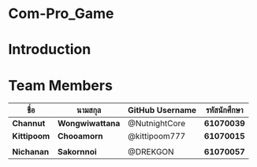 # Com-Pro_Game
# Introduction
# Team Members
ชื่อ | นามสกุล | GitHub Username | รหัสนักศึกษา
------------ | ------------- | ------------- | -------------
**Channut** | **Wongwiwattana** | @NutnightCore | **61070039**
**Kittipoom** | **Chooamorn** | @kittipoom777 | **61070015**
 | | | |
**Nichanan** | **Sakornnoi** | @DREKGON | **61070057**

